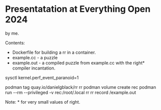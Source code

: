 # Presentatation at Everything Open 2024

by me.

Contents:
* Dockerfile for building a rr in a container.
* example.cc - a puzzle
* example.out - a compiled puzzle from example.cc with the right* compiler incantation.

sysctl kernel.perf_event_paranoid=1


podman tag quay.io/danielgblack/rr rr
podman volume create rec
podman run --rm --privileged  -v rec:/root/.local rr rr record /example.out


Note: * for very small values of right.

